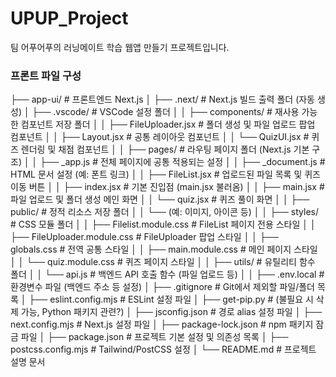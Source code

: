 # UPUP_Project
팀 어푸어푸의 러닝메이트 학습 웹앱 만들기 프로젝트입니다.



### 프론트 파일 구성

├── app-ui/ # 프론트엔드 Next.js
│ ├── .next/ # Next.js 빌드 출력 폴더 (자동 생성)
│ ├── .vscode/ # VSCode 설정 폴더
│
│ ├── components/ # 재사용 가능한 컴포넌트 저장 폴더
│ │ ├── FileUploader.jsx # 폴더 생성 및 파일 업로드 팝업 컴포넌트
│ │ ├── Layout.jsx # 공통 레이아웃 컴포넌트
│ │ └── QuizUI.jsx # 퀴즈 렌더링 및 채점 컴포넌트
│
│ ├── pages/ # 라우팅 페이지 폴더 (Next.js 기본 구조)
│ │ ├── _app.js # 전체 페이지에 공통 적용되는 설정
│ │ ├── _document.js # HTML 문서 설정 (예: 폰트 링크)
│ │ ├── FileList.jsx # 업로드된 파일 목록 및 퀴즈 이동 버튼
│ │ ├── index.jsx # 기본 진입점 (main.jsx 불러옴)
│ │ ├── main.jsx # 파일 업로드 및 폴더 생성 메인 화면
│ │ └── quiz.jsx # 퀴즈 풀이 화면
│
│ ├── public/ # 정적 리소스 저장 폴더
│ │ └── (예: 이미지, 아이콘 등)
│
│ ├── styles/ # CSS 모듈 폴더
│ │ ├── Filelist.module.css # FileList 페이지 전용 스타일
│ │ ├── FileUploader.module.css # FileUploader 팝업 스타일
│ │ ├── globals.css # 전역 공통 스타일
│ │ ├── main.module.css # 메인 페이지 스타일
│ │ └── quiz.module.css # 퀴즈 페이지 스타일
│
│ ├── utils/ # 유틸리티 함수 폴더
│ │ └── api.js # 백엔드 API 호출 함수 (파일 업로드 등)
│
│ ├── .env.local # 환경변수 파일 (백엔드 주소 등 설정)
│ ├── .gitignore # Git에서 제외할 파일/폴더 목록
│ ├── eslint.config.mjs # ESLint 설정 파일
│ ├── get-pip.py # (불필요 시 삭제 가능, Python 패키지 관련?)
│ ├── jsconfig.json # 경로 alias 설정 파일
│ ├── next.config.mjs # Next.js 설정 파일
│ ├── package-lock.json # npm 패키지 잠금 파일
│ ├── package.json # 프로젝트 기본 설정 및 의존성 목록
│ ├── postcss.config.mjs # Tailwind/PostCSS 설정
│ └── README.md # 프로젝트 설명 문서
